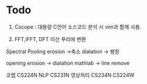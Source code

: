 # Todo

1. Cscope : 대용량 C언어 소스코드 분석 시 vim과 함께 사용.

2. FFT,IFFT, DFT 이산 푸리에 변환

Spectral Pooling 
erosion
->축소
dialation 
-> 팽창

opening
erosion -> dialation
mathlab
-> line remove

코랩
CS224N NLP 
CS231N 영상처리 
CS234N 
CS224W  
